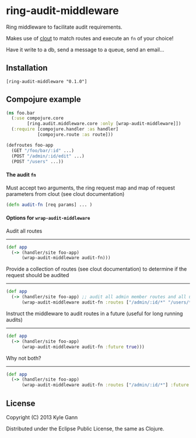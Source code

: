 # ring-audit-middleware

Ring middleware to facilitate audit requirements.

Makes use of [clout](https://github.com/weavejester/clout) to match routes and execute an ```fn``` of your choice!

Have it write to a db, send a message to a queue, send an email...

## Installation

    [ring-audit-middleware "0.1.0"]

## Compojure example

```clojure
(ns foo.bar
  (:use compojure.core
        [ring.audit.middleware.core :only [wrap-audit-middleware]])
  (:require [compojure.handler :as handler]
            [compojure.route :as route]))

(defroutes foo-app
  (GET "/foo/bar/:id" ...)
  (POST "/admin/:id/edit" ...)
  (POST "/users" ...))
```

#### The audit ```fn```

Must accept two arguments, the ring request map and map of request parameters from clout (see clout documentation)
```clojure
(defn audit-fn [req params] ... )
```

#### Options for ```wrap-audit-middleware```

Audit all routes
- - -
```clojure
(def app
  (-> (handler/site foo-app)
      (wrap-audit-middleware audit-fn)))
```

Provide a collection of routes (see clout documentation) to determine if the request should be audited
- - -
```clojure
(def app
  (-> (handler/site foo-app) ;; audit all admin member routes and all user routes
      (wrap-audit-middleware audit-fn :routes ["/admin/:id/*" "/users/*"])))
```

Instruct the middleware to audit routes in a future (useful for long running audits)
- - -
```clojure
(def app
  (-> (handler/site foo-app)
      (wrap-audit-middleware audit-fn :future true)))
```

Why not both?
- - -
```clojure
(def app
  (-> (handler/site foo-app)
      (wrap-audit-middleware audit-fn :routes ["/admin/:id/*"] :future true)))
```

## License

Copyright (C) 2013 Kyle Gann

Distributed under the Eclipse Public License, the same as Clojure.
